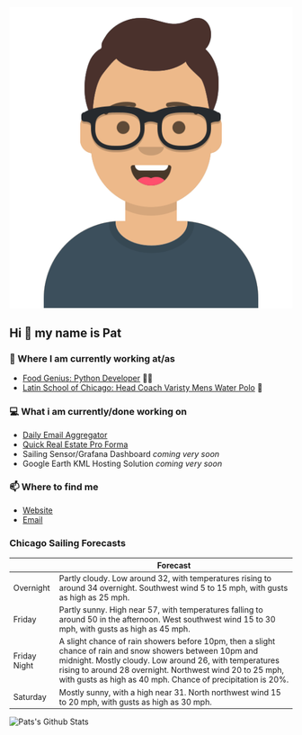 [![Social banner for p-j-falconer](https://raw.githubusercontent.com/P-J-FALCONER/P-J-FALCONER/master/assets/avataaars.svg)](https://patfalconer.com/)
## Hi :wave: my name is Pat

### 💼 Where I am currently working at/as
- [Food Genius: Python Developer](https://getfoodgenius.com/) 🍔🐍
- [Latin School of Chicago: Head Coach Varisty Mens Water Polo](https://www.latinschool.org/) 🤽


### 💻 What i am currently/done working on
 - [Daily Email Aggregator](https://github.com/P-J-FALCONER/dott_daily_mail)
 - [Quick Real Estate Pro Forma](https://github.com/P-J-FALCONER/henry)
 - Sailing Sensor/Grafana Dashboard *coming very soon*
 - Google Earth KML Hosting Solution *coming very soon*

### 📫 Where to find me
 - [Website](https://patfalconer.com/)
 - [Email](mailto:patrick.j.falconer@gmail.com)


### Chicago Sailing Forecasts
|   | Forecast  |
|---|---|
| Overnight | Partly cloudy. Low around 32, with temperatures rising to around 34 overnight. Southwest wind 5 to 15 mph, with gusts as high as 25 mph. |
| Friday | Partly sunny. High near 57, with temperatures falling to around 50 in the afternoon. West southwest wind 15 to 30 mph, with gusts as high as 45 mph. |
| Friday Night | A slight chance of rain showers before 10pm, then a slight chance of rain and snow showers between 10pm and midnight. Mostly cloudy. Low around 26, with temperatures rising to around 28 overnight. Northwest wind 20 to 25 mph, with gusts as high as 40 mph. Chance of precipitation is 20%. |
| Saturday | Mostly sunny, with a high near 31. North northwest wind 15 to 20 mph, with gusts as high as 30 mph. |

![Pats's Github Stats](https://github-readme-stats.vercel.app/api?username=p-j-falconer&show_icons=true&theme=radical)
